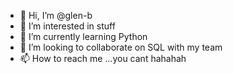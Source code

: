 - 👋 Hi, I’m @glen-b
- 👀 I’m interested in stuff
- 🌱 I’m currently learning Python 
- 💞️ I’m looking to collaborate on SQL with my team
- 📫 How to reach me ...you cant hahahah

<!---
glen-b/glen-b is a ✨ special ✨ repository because its `README.md` (this file) appears on your GitHub profile.
You can click the Preview link to take a look at your changes.
--->
